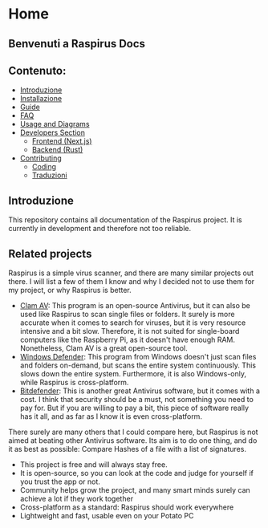 
# Home

## Benvenuti a Raspirus Docs

## Contenuto:
- [Introduzione](#introduction)
- [Installazione](installation.md)
- [Guide](guides.md)
- [FAQ](faq.md)
- [Usage and Diagrams](usage.md)
- [Developers Section](developers/index.md)
    - [Frontend (Next.js)](developers/frontend.md)
    - [Backend (Rust)](developers/backend.md)
- [Contributing](contributing/index.md)
    - [Coding](contributing/coding.md)
    - [Traduzioni](contributing/translations.md)

## Introduzione
This repository contains all documentation of the Raspirus project. It is currently in development and therefore not too reliable.

## Related projects
Raspirus is a simple virus scanner, and there are many similar projects out there. I will list a few of them I know and why I decided not to use them for my project, or why Raspirus is better.

- [Clam AV](https://www.clamav.net/): This program is an open-source Antivirus, but it can also be used like Raspirus to scan single files or folders. It surely is more accurate when it comes to search for viruses, but it is very resource intensive and a bit slow. Therefore, it is not suited for single-board computers like the Raspberry Pi, as it doesn't have enough RAM. Nonetheless, Clam AV is a great open-source tool.
- [Windows Defender](https://www.microsoft.com/en-us/windows/comprehensive-security): This program from Windows doesn't just scan files and folders on-demand, but scans the entire system continuously. This slows down the entire system. Furthermore, it is also Windows-only, while Raspirus is cross-platform.
- [Bitdefender](https://www.bitdefender.com/): This is another great Antivirus software, but it comes with a cost. I think that security should be a must, not something you need to pay for. But if you are willing to pay a bit, this piece of software really has it all, and as far as I know it is even cross-platform.

There surely are many others that I could compare here, but Raspirus is not aimed at beating other Antivirus software. Its aim is to do one thing, and do it as best as possible: Compare Hashes of a file with a list of signatures.

- This project is free and will always stay free.
- It is open-source, so you can look at the code and judge for yourself if you trust the app or not.
- Community helps grow the project, and many smart minds surely can achieve a lot if they work together
- Cross-platform as a standard: Raspirus should work everywhere
- Lightweight and fast, usable even on your Potato PC